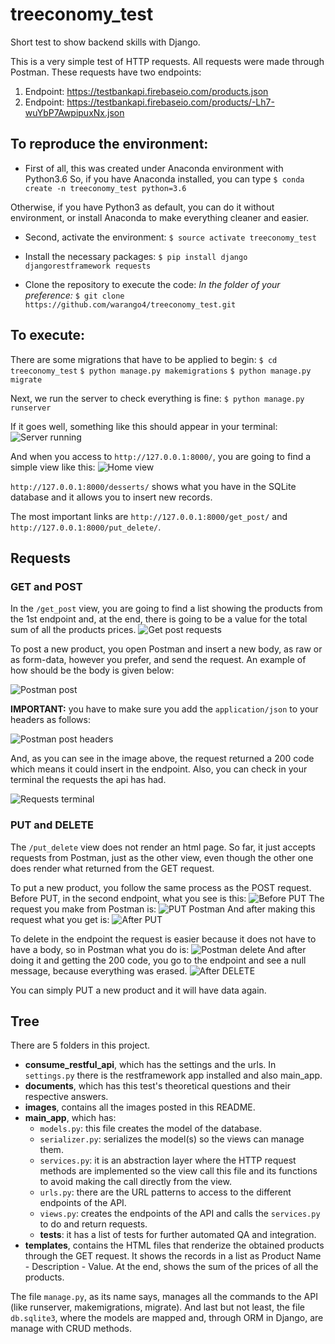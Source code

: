 # treeconomy_test
Short test to show backend skills with Django.

This is a very simple test of HTTP requests. All requests were made through Postman. These requests have two endpoints:
1. Endpoint: https://testbankapi.firebaseio.com/products.json
2. Endpoint: https://testbankapi.firebaseio.com/products/-Lh7-wuYbP7AwpipuxNx.json

## To reproduce the environment:

- First of all, this was created under Anaconda environment with Python3.6
So, if you have Anaconda installed, you can type
`$ conda create -n treeconomy_test python=3.6`

Otherwise, if you have Python3 as default, you can do it without environment, or install Anaconda to make everything cleaner and easier.

- Second, activate the environment:
`$ source activate treeconomy_test`

- Install the necessary packages:
`$ pip install django djangorestframework requests`

- Clone the repository to execute the code:
*In the folder of your preference:*
`$ git clone https://github.com/warango4/treeconomy_test.git`

## To execute:
There are some migrations that have to be applied to begin:
`$ cd treeconomy_test`
`$ python manage.py makemigrations`
`$ python manage.py migrate`

Next, we run the server to check everything is fine:
`$ python manage.py runserver`

If it goes well, something like this should appear in your terminal:
![Server running](/images/server_running.png)

And when you access to `http://127.0.0.1:8000/`, you are going to find a simple view like this:
![Home view](/images/home_view.png)

`http://127.0.0.1:8000/desserts/` shows what you have in the SQLite database and it allows you to insert new records. 

The most important links are `http://127.0.0.1:8000/get_post/` and `http://127.0.0.1:8000/put_delete/`.

## Requests

### GET and POST

In the `/get_post` view, you are going to find a list showing the products from the 1st endpoint and, at the end, there is going to be a value for the total sum of all the products prices. 
![Get post requests](/images/get_post.png)

To post a new product, you open Postman and insert a new body, as raw or as form-data, however you prefer, and send the request.
An example of how should be the body is given below:

![Postman post](/images/post_postman.png)

**IMPORTANT:** you have to make sure you add the `application/json` to your headers as follows:

![Postman post headers](/images/post_headers_postman.png)

And, as you can see in the image above, the request returned a 200 code which means it could insert in the endpoint. 
Also, you can check in your terminal the requests the api has had.

![Requests terminal](/images/requests_terminal.png)

### PUT and DELETE

The `/put_delete` view does not render an html page. So far, it just accepts requests from Postman, just as the other view, even though the other one does render what returned from the GET request.

To put a new product, you follow the same process as the POST request.
Before PUT, in the second endpoint, what you see is this:
![Before PUT](/images/before_put.png)
The request you make from Postman is:
![PUT Postman](/images/put_postman.png)
And after making this request what you get is:
![After PUT](/images/after_put.png)

To delete in the endpoint the request is easier because it does not have to have a body, so in Postman what you do is:
![Postman delete](/images/delete_postman.png)
And after doing it and getting the 200 code, you go to the endpoint and see a null message, because everything was erased. 
![After DELETE](images/after_delete.png)

You can simply PUT a new product and it will have data again.

## Tree
There are 5 folders in this project.
- **consume_restful_api**, which has the settings and the urls. In `settings.py` there is the restframework app installed and also main_app.
- **documents**, which has this test's theoretical questions and their respective answers.
- **images**, contains all the images posted in this README.
- **main_app**, which has:
    * `models.py`: this file creates the model of the database.
    * `serializer.py`: serializes the model(s) so the views can manage them.
    * `services.py`: it is an abstraction layer where the HTTP request methods are implemented so the view call this file and its functions to avoid making the call directly from the view.
    * `urls.py`: there are the URL patterns to access to the different endpoints of the API.
    * `views.py`: creates the endpoints of the API and calls the `services.py` to do and return requests.
    - **tests**: it has a list of tests for further automated QA and integration. 
- **templates**, contains the HTML files that renderize the obtained products through the GET request. It shows the records in a list as Product Name - Description - Value. At the end, shows the sum of the prices of all the products. 

The file `manage.py`, as its name says, manages all the commands to the API (like runserver, makemigrations, migrate).
And last but not least, the file `db.sqlite3`, where the models are mapped and, through ORM in Django, are manage with CRUD methods.
